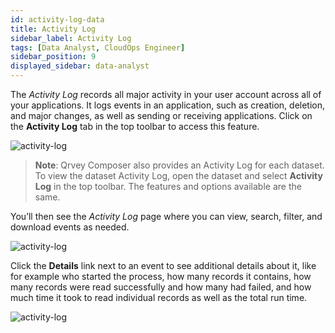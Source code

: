 ```yaml
---
id: activity-log-data
title: Activity Log
sidebar_label: Activity Log
tags: [Data Analyst, CloudOps Engineer]
sidebar_position: 9
displayed_sidebar: data-analyst
---
```


<div style={{textAlign: "justify"}}>

The *Activity Log* records all major activity in your user account across all of your applications. It logs events in an application, such as creation, deletion, and major changes, as well as sending or receiving applications. Click on the **Activity Log** tab in the top toolbar to access this feature.

![activity-log](https://s3.amazonaws.com/cdn.qrvey.com/documentation_assets/ui-docs/others/3.5_activity-log/1_activity-log.png#thumbnail-60)

>**Note**: Qrvey Composer also provides an Activity Log for each dataset. To view the dataset Activity Log, open the dataset and select **Activity Log** in the top toolbar. The features and options available are the same.  

You’ll then see the *Activity Log* page where you can view, search, filter, and download events as needed. 

![activity-log](https://s3.amazonaws.com/cdn.qrvey.com/documentation_assets/ui-docs/others/3.5_activity-log/act-log1.png#thumbnail) 

Click the **Details** link next to an event to see additional details about it, like for example who started the process, how many records it contains, how many records were read successfully and how many had failed, and how much time it took to read individual records as well as the total run time.

![activity-log](https://s3.amazonaws.com/cdn.qrvey.com/documentation_assets/ui-docs/others/3.5_activity-log/act-details.png#thumbnail)   


</div>